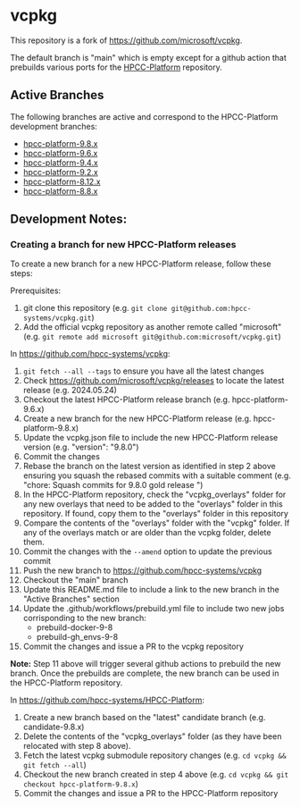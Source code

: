 # vcpkg

This repository is a fork of https://github.com/microsoft/vcpkg.  

The default branch is "main" which is empty except for a github action that prebuilds various ports for the [HPCC-Platform](https://github.com/hpcc-systems/HPCC-Platform) repository.

## Active Branches

The following branches are active and correspond to the HPCC-Platform development branches:

* [hpcc-platform-9.8.x](https://github.com/hpcc-systems/vcpkg/tree/hpcc-platform-9.8.x)
* [hpcc-platform-9.6.x](https://github.com/hpcc-systems/vcpkg/tree/hpcc-platform-9.6.x)
* [hpcc-platform-9.4.x](https://github.com/hpcc-systems/vcpkg/tree/hpcc-platform-9.4.x)
* [hpcc-platform-9.2.x](https://github.com/hpcc-systems/vcpkg/tree/hpcc-platform-9.2.x)
* [hpcc-platform-8.12.x](https://github.com/hpcc-systems/vcpkg/tree/hpcc-platform-8.12.x)
* [hpcc-platform-8.8.x](https://github.com/hpcc-systems/vcpkg/tree/hpcc-platform-8.8.x)

## Development Notes:

### Creating a branch for new HPCC-Platform releases

To create a new branch for a new HPCC-Platform release, follow these steps:

Prerequisites:
1. git clone this repository (e.g. `git clone git@github.com:hpcc-systems/vcpkg.git`)
2. Add the official vcpkg repository as another remote called "microsoft" (e.g. `git remote add microsoft git@github.com:microsoft/vcpkg.git`)

In https://github.com/hpcc-systems/vcpkg:

1. `git fetch --all --tags` to ensure you have all the latest changes
2. Check https://github.com/microsoft/vcpkg/releases to locate the latest release (e.g. 2024.05.24)
3. Checkout the latest HPCC-Platform release branch (e.g. hpcc-platform-9.6.x)
4. Create a new branch for the new HPCC-Platform release (e.g. hpcc-platform-9.8.x)
5. Update the vcpkg.json file to include the new HPCC-Platform release version (e.g. "version": "9.8.0")
6. Commit the changes
7. Rebase the branch on the latest version as identified in step 2 above ensuring you squash the rebased commits with a suitable comment (e.g. "chore:  Squash commits for 9.8.0 gold release
")
8. In the HPCC-Platform repository, check the "vcpkg_overlays" folder for any new overlays that need to be added to the "overlays" folder in this repository.  If found, copy them to the "overlays" folder in this repository
9. Compare the contents of the "overlays" folder with the "vcpkg" folder.  If any of the overlays match or are older than the vcpkg folder, delete them.
10. Commit the changes with the `--amend` option to update the previous commit
11. Push the new branch to https://github.com/hpcc-systems/vcpkg 
12. Checkout the "main" branch
13. Update this README.md file to include a link to the new branch in the "Active Branches" section
14. Update the .github/workflows/prebuild.yml file to include two new jobs corrisponding to the new branch:
    * prebuild-docker-9-8
    * prebuild-gh_envs-9-8
15. Commit the changes and issue a PR to the vcpkg repository

**Note:**  Step 11 above will trigger several github actions to prebuild the new branch.  Once the prebuilds are complete, the new branch can be used in the HPCC-Platform repository.

In https://github.com/hpcc-systems/HPCC-Platform:

1. Create a new branch based on the "latest" candidate branch (e.g. candidate-9.8.x)
2. Delete the contents of the "vcpkg_overlays" folder (as they have been relocated with step 8 above).
3. Fetch the latest vcpkg submodule repository changes (e.g. `cd vcpkg && git fetch --all`)
4. Checkout the new branch created in step 4 above (e.g. `cd vcpkg && git checkout hpcc-platform-9.8.x`)
5. Commit the changes and issue a PR to the HPCC-Platform repository


